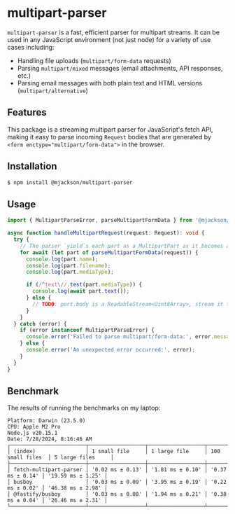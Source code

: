 # multipart-parser

`multipart-parser` is a fast, efficient parser for multipart streams. It can be used in any JavaScript environment (not just node) for a variety of use cases including:

- Handling file uploads (`multipart/form-data` requests)
- Parsing `multipart/mixed` messages (email attachments, API responses, etc.)
- Parsing email messages with both plain text and HTML versions (`multipart/alternative`)

## Features

This package is a streaming multipart parser for JavaScript's fetch API, making it easy to parse incoming `Request` bodies that are generated by `<form enctype="multipart/form-data">` in the browser.

## Installation

```sh
$ npm install @mjackson/multipart-parser
```

## Usage

```typescript
import { MultipartParseError, parseMultipartFormData } from '@mjackson/multipart-parser';

async function handleMultipartRequest(request: Request): void {
  try {
    // The parser `yield`s each part as a MultipartPart as it becomes available.
    for await (let part of parseMultipartFormData(request)) {
      console.log(part.name);
      console.log(part.filename);
      console.log(part.mediaType);

      if (/^text\//.test(part.mediaType)) {
        console.log(await part.text());
      } else {
        // TODO: part.body is a ReadableStream<Uint8Array>, stream it to a file
      }
    }
  } catch (error) {
    if (error instanceof MultipartParseError) {
      console.error('Failed to parse multipart/form-data:', error.message);
    } else {
      console.error('An unexpected error occurred:', error);
    }
  }
}
```

## Benchmark

The results of running the benchmarks on my laptop:

```
Platform: Darwin (23.5.0)
CPU: Apple M2 Pro
Node.js v20.15.1
Date: 7/28/2024, 8:16:46 AM
┌────────────────────────┬──────────────────┬──────────────────┬──────────────────┬───────────────────┐
│ (index)                │ 1 small file     │ 1 large file     │ 100 small files  │ 5 large files     │
├────────────────────────┼──────────────────┼──────────────────┼──────────────────┼───────────────────┤
│ fetch-multipart-parser │ '0.02 ms ± 0.13' │ '1.81 ms ± 0.10' │ '0.37 ms ± 0.14' │ '19.59 ms ± 1.25' │
│ busboy                 │ '0.03 ms ± 0.09' │ '3.95 ms ± 0.19' │ '0.22 ms ± 0.02' │ '46.38 ms ± 2.98' │
│ @fastify/busboy        │ '0.03 ms ± 0.08' │ '1.94 ms ± 0.21' │ '0.38 ms ± 0.04' │ '26.46 ms ± 2.31' │
└────────────────────────┴──────────────────┴──────────────────┴──────────────────┴───────────────────┘
```
